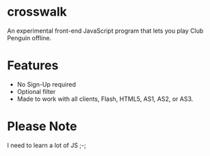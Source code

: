 # crosswalk
An experimental front-end JavaScript program that lets you play Club Penguin offline.
# Features
- No Sign-Up required
- Optional filter
- Made to work with all clients, Flash, HTML5, AS1, AS2, or AS3.
# Please Note
I need to learn a lot of JS ;-;
